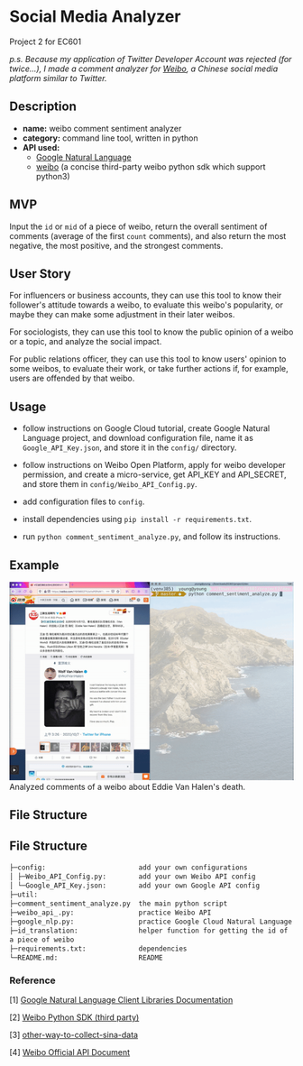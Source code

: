# Social Media Analyzer

Project 2 for EC601

*p.s. Because my application of Twitter Developer Account was rejected (for twice...), I made a comment analyzer for [Weibo](https://www.weibo.com), a Chinese social media platform similar to Twitter.*

## Description

- **name:** weibo comment sentiment analyzer
- **category:** command line tool, written in python
- **API used:** 
  - [Google Natural Language](https://cloud.google.com/natural-language/)
  - [weibo](lxyu.github.io/weibo/) (a concise third-party weibo python sdk which support python3)

## MVP

Input the `id` or `mid` of a piece of weibo, return the overall sentiment of comments (average of the first `count` comments), and also return the most negative, the most positive, and the strongest comments.

## User Story

For influencers or business accounts, they can use this tool to know their follower's attitude towards a weibo, to evaluate this weibo's popularity, or maybe they can make some adjustment in their later weibos.

For sociologists, they can use this tool to know the public opinion of a weibo or a topic, and analyze the social impact.

For public relations officer, they can use this tool to know users' opinion to some weibos, to evaluate their work, or take further actions if, for example, users are offended by that weibo.

## Usage

- follow instructions on Google Cloud tutorial, create Google Natural Language project, and download configuration file, name it as `Google_API_Key.json`, and store it in the `config/` directory.
- follow instructions on Weibo Open Platform, apply for weibo developer permission, and create a micro-service, get API_KEY and API_SECRET, and store them in `config/Weibo_API_Config.py`. 

- add configuration files to `config`.
- install dependencies using `pip install -r requirements.txt`.

- run `python comment_sentiment_analyze.py`, and follow its instructions.

## Example

<div align="center">
	<img src="example.gif" alt="example" style="zoom:90%;" />
</div>
Analyzed comments of a weibo about Eddie Van Halen's death.

## File Structure

## File Structure

```
├─config:                       add your own configurations
│ ├─Weibo_API_Config.py:        add your own Weibo API config
│ └─Google_API_Key.json:        add your own Google API config
├─util:                           
├─comment_sentiment_analyze.py  the main python script
├─weibo_api_.py:                practice Weibo API
├─google_nlp.py:                practice Google Cloud Natural Language
├─id_translation:               helper function for getting the id of a piece of weibo
├─requirements.txt:             dependencies
└─README.md:                    README

```

### Reference

[1] [Google Natural Language Client Libraries Documentation](https://cloud.google.com/natural-language/docs/reference/libraries)

[2] [Weibo Python SDK (third party)](http://weibo.lxyu.net)

[3] [other-way-to-collect-sina-data](https://bindog.github.io/blog/2015/04/20/other-way-to-collect-sina-data)

[4] [Weibo Official API Document](https://open.weibo.com/wiki/API%E6%96%87%E6%A1%A3_V2/en)